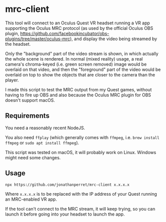 # mrc-client

This tool will connect to an Oculus Quest VR headset running a VR app
supporting the Oculus MRC protocol (as used by the official Oculus OBS
plugin,
https://github.com/facebookincubator/obs-plugins/tree/master/oculus-mrc),
and display the video being streamed by the headset.

Only the "background" part of the video stream is shown, in which actually
the whole scene is rendered. In normal (mixed reality) usage, a real camera's
chroma-keyed (i.e. green screen removed) image would be overlaid on that
video, and then the "foreground" part of the video would be overlaid on top
to show the objects that are closer to the camera than the player.

I made this script to test the MRC output from my Quest games, without having
to fire up OBS and also because the Oculus MRC plugin for OBS doesn't support
macOS.

## Requirements

You need a reasonably recent NodeJS.

You also need `ffplay` (which generally comes with `ffmpeg`, i.e.
`brew install ffmpeg` or `sudo apt install ffmpeg`).

This script was tested on macOS, it will probably work on Linux. Windows
might need some changes.

## Usage

```
npx https://github.com/jonathanperret/mrc-client x.x.x.x
```

Where `x.x.x.x` is to be replaced with the IP address of your Quest running
an MRC-enabled VR app.

If the tool can't connect to the MRC stream, it will keep trying, so you
can launch it before going into your headset to launch the app.
